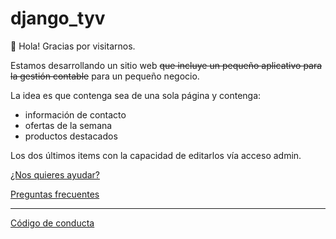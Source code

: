 # django_tyv

👋 Hola! Gracias por visitarnos.

Estamos desarrollando un sitio web ~~que incluye un pequeño aplicativo para la gestión contable~~ para un pequeño negocio.

La idea es que contenga sea de una sola página y contenga:
- información de contacto
- ofertas de la semana
- productos destacados

Los dos últimos items con la capacidad de editarlos vía acceso admin.

[¿Nos quieres ayudar?](CONTRIBUTING.md)

[Preguntas frecuentes](faq.md)

---
[Código de conducta](CODE_OF_CONDUCT.md)
